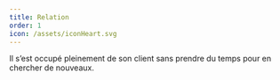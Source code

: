 ```yaml
---
title: Relation
order: 1
icon: /assets/iconHeart.svg
---
```

Il s’est occupé pleinement de son client sans prendre du temps pour en chercher de nouveaux.